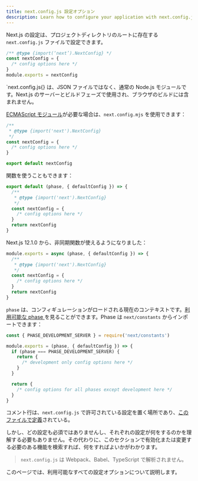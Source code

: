 ```yaml
---
title: next.config.js 設定オプション
description: Learn how to configure your application with next.config.js.
---
```


Next.js の設定は、プロジェクトディレクトリのルートに存在する `next.config.js` ファイルで設定できます。

```js title=next.config.js
/** @type {import(‘next’).NextConfig} */
const nextConfig = {
  /* config options here */
}
module.exports = nextConfig
```

`next.config.js{} は、JSON ファイルではなく、通常の Node.js モジュールです。Next.js のサーバーとビルドフェーズで使用され、ブラウザのビルドには含まれません。

[ECMAScript モジュール](https://nodejs.org/api/esm.html)が必要な場合は、`next.config.mjs` を使用できます：

```js title=next.config.mjs
/**
 * @type {import('next').NextConfig}
 */
const nextConfig = {
  /* config options here */
}

export default nextConfig
```

関数を使うこともできます：

```js title=next.config.mjs
export default (phase, { defaultConfig }) => {
  /**
   * @type {import('next').NextConfig}
   */
  const nextConfig = {
    /* config options here */
  }
  return nextConfig
}
```

Next.js 12.1.0 から、非同期関数が使えるようになりました：

```js title=next.config.js
module.exports = async (phase, { defaultConfig }) => {
  /**
   * @type {import('next').NextConfig}
   */
  const nextConfig = {
    /* config options here */
  }
  return nextConfig
}
```

`phase` は、コンフィギュレーションがロードされる現在のコンテキストです。[利用可能な phase ](https://github.com/vercel/next.js/blob/5e6b008b561caf2710ab7be63320a3d549474a5b/packages/next/shared/lib/constants.ts#L19-L23)を見ることができます。Phase は `next/constants` からインポートできます：

```js
const { PHASE_DEVELOPMENT_SERVER } = require('next/constants')

module.exports = (phase, { defaultConfig }) => {
  if (phase === PHASE_DEVELOPMENT_SERVER) {
    return {
      /* development only config options here */
    }
  }

  return {
    /* config options for all phases except development here */
  }
}
```

コメント行は、`next.config.js` で許可されている設定を置く場所であり、[このファイルで定義](https://github.com/vercel/next.js/blob/canary/packages/next/src/server/config-shared.ts)されている。

しかし、どの設定も必須ではありませんし、それぞれの設定が何をするのかを理解する必要もありません。その代わりに、このセクションで有効化または変更する必要のある機能を検索すれば、何をすればよいかがわかります。

> `next.config.js` は Webpack、Babel、TypeScript で解析されません。

このページでは、利用可能なすべての設定オプションについて説明します。
